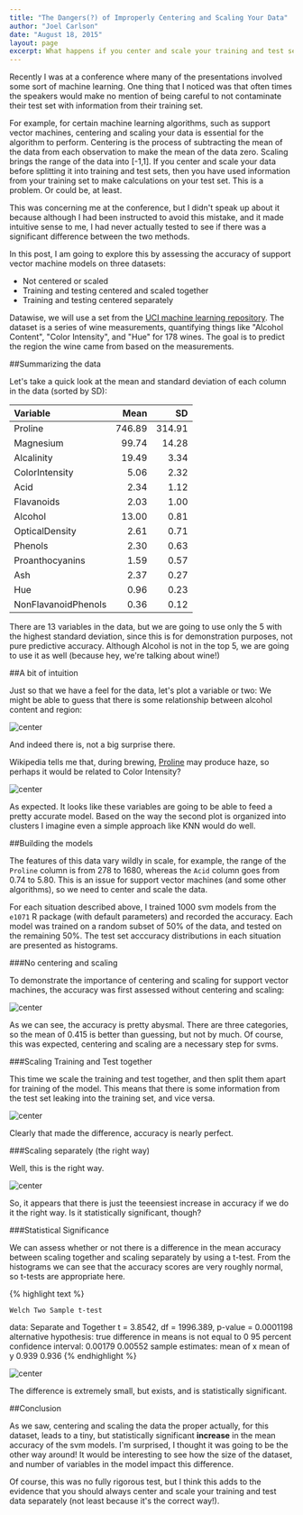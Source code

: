 ```yaml
---
title: "The Dangers(?) of Improperly Centering and Scaling Your Data"
author: "Joel Carlson"
date: "August 18, 2015"
layout: page
excerpt: What happens if you center and scale your training and test set data together? Read on to find out!
---
```


Recently I was at a conference where many of the presentations involved some sort of machine learning. One thing that I noticed was that often times the speakers would make no mention of being careful to not contaminate their test set with information from their training set.
 	
For example, for certain machine learning algorithms, such as support vector machines, centering and scaling your data is essential for the algorithm to perform. Centering is the process of subtracting the mean of the data from each observation to make the mean of the data zero. Scaling brings the range of the data into [-1,1]. If you center and scale your data before splitting it into training and test sets, then you have used information from your training set to make calculations on your test set. This is a problem. Or could be, at least.

This was concerning me at the conference, but I didn't speak up about it because although I had been instructed to avoid this mistake, and it made intuitive sense to me, I had never actually tested to see if there was a significant difference between the two methods. 

In this post, I am going to explore this by assessing the accuracy of support vector machine models on three datasets: 

  - Not centered or scaled
  - Training and testing centered and scaled together
  - Training and testing centered separately
  
Datawise, we will use a set from the [UCI machine learning repository](http://archive.ics.uci.edu/ml/datasets/Wine). The dataset is a series of wine measurements, quantifying things like "Alcohol Content", "Color Intensity", and "Hue" for 178 wines. The goal is to predict the region the wine came from based on the measurements. 

##Summarizing the data

Let's take a quick look at the mean and standard deviation of each column in the data (sorted by SD):

<table>
 <thead>
  <tr>
   <th style="text-align:left;"> Variable </th>
   <th style="text-align:right;"> Mean </th>
   <th style="text-align:right;"> SD </th>
  </tr>
 </thead>
<tbody>
  <tr>
   <td style="text-align:left;"> Proline </td>
   <td style="text-align:right;"> 746.89 </td>
   <td style="text-align:right;"> 314.91 </td>
  </tr>
  <tr>
   <td style="text-align:left;"> Magnesium </td>
   <td style="text-align:right;"> 99.74 </td>
   <td style="text-align:right;"> 14.28 </td>
  </tr>
  <tr>
   <td style="text-align:left;"> Alcalinity </td>
   <td style="text-align:right;"> 19.49 </td>
   <td style="text-align:right;"> 3.34 </td>
  </tr>
  <tr>
   <td style="text-align:left;"> ColorIntensity </td>
   <td style="text-align:right;"> 5.06 </td>
   <td style="text-align:right;"> 2.32 </td>
  </tr>
  <tr>
   <td style="text-align:left;"> Acid </td>
   <td style="text-align:right;"> 2.34 </td>
   <td style="text-align:right;"> 1.12 </td>
  </tr>
  <tr>
   <td style="text-align:left;"> Flavanoids </td>
   <td style="text-align:right;"> 2.03 </td>
   <td style="text-align:right;"> 1.00 </td>
  </tr>
  <tr>
   <td style="text-align:left;"> Alcohol </td>
   <td style="text-align:right;"> 13.00 </td>
   <td style="text-align:right;"> 0.81 </td>
  </tr>
  <tr>
   <td style="text-align:left;"> OpticalDensity </td>
   <td style="text-align:right;"> 2.61 </td>
   <td style="text-align:right;"> 0.71 </td>
  </tr>
  <tr>
   <td style="text-align:left;"> Phenols </td>
   <td style="text-align:right;"> 2.30 </td>
   <td style="text-align:right;"> 0.63 </td>
  </tr>
  <tr>
   <td style="text-align:left;"> Proanthocyanins </td>
   <td style="text-align:right;"> 1.59 </td>
   <td style="text-align:right;"> 0.57 </td>
  </tr>
  <tr>
   <td style="text-align:left;"> Ash </td>
   <td style="text-align:right;"> 2.37 </td>
   <td style="text-align:right;"> 0.27 </td>
  </tr>
  <tr>
   <td style="text-align:left;"> Hue </td>
   <td style="text-align:right;"> 0.96 </td>
   <td style="text-align:right;"> 0.23 </td>
  </tr>
  <tr>
   <td style="text-align:left;"> NonFlavanoidPhenols </td>
   <td style="text-align:right;"> 0.36 </td>
   <td style="text-align:right;"> 0.12 </td>
  </tr>
</tbody>
</table>

There are 13 variables in the data, but we are going to use only the 5 with the highest standard deviation, since this is for demonstration purposes, not pure predictive accuracy. Although Alcohol is not in the top 5, we are going to use it as well (because hey, we're talking about wine!)

##A bit of intuition

Just so that we have a feel for the data, let's plot a variable or two:
We might be able to guess that there is some relationship between alcohol content and region:

![center](/figs/CentreScale/unnamed-chunk-4-1.png) 

And indeed there is, not a big surprise there.

Wikipedia tells me that, during brewing, [Proline](https://en.wikipedia.org/wiki/Proline) may produce haze, so perhaps it would be related to Color Intensity?

![center](/figs/CentreScale/unnamed-chunk-5-1.png) 

As expected. It looks like these variables are going to be able to feed a pretty accurate model. Based on the way the second plot is organized into clusters I imagine even a simple approach like KNN would do well.

##Building the models

The features of this data vary wildly in scale, for example, the range of the `Proline` column is from 278 to 1680, whereas the `Acid` column goes from 0.74 to 5.80. This is an issue for support vector machines (and some other algorithms), so we need to center and scale the data.

For each situation described above, I trained 1000 svm models from the `e1071` R package (with default parameters) and recorded the accuracy. Each model was trained on a random subset of 50% of the data, and tested on the remaining 50%. The test set acccuracy distributions in each situation are presented as histograms.

###No centering and scaling

To demonstrate the importance of centering and scaling for support vector machines, the accuracy was first assessed without centering and scaling:

![center](/figs/CentreScale/unnamed-chunk-6-1.png) 

As we can see, the accuracy is pretty abysmal. There are three categories, so the mean of 0.415 is better than guessing, but not by much. Of course, this was expected, centering and scaling are a necessary step for svms.

###Scaling Training and Test together

This time we scale the training and test together, and then split them apart for training of the model. This means that there is some information from the test set leaking into the training set, and vice versa.

![center](/figs/CentreScale/unnamed-chunk-7-1.png) 

Clearly that made the difference, accuracy is nearly perfect. 

###Scaling separately (the right way)

Well, this is the right way. 

![center](/figs/CentreScale/unnamed-chunk-8-1.png) 

So, it appears that there is just the teeensiest increase in accuracy if we do it the right way. Is it statistically significant, though?

###Statistical Significance

We can assess whether or not there is a difference in the mean accuracy between scaling together and scaling separately by using a t-test. From the histograms we can see that the accuracy scores are very roughly normal, so t-tests are appropriate here.


{% highlight text %}
 
 	Welch Two Sample t-test
 
 data: Separate and Together
 t = 3.8542, df = 1996.389, p-value = 0.0001198
 alternative hypothesis: true difference in means is not equal to 0
 95 percent confidence interval:
      0.00179 0.00552
 sample estimates:
 mean of x mean of y 
      0.939 0.936
{% endhighlight %}

![center](/figs/CentreScale/unnamed-chunk-10-1.png) 

The difference is extremely small, but exists, and is statistically significant.  

##Conclusion

As we saw, centering and scaling the data the proper actually, for this dataset, leads to a tiny, but statistically significant **increase** in the mean accuracy of the svm models. I'm surprised, I thought it was going to be the other way around! It would be interesting to see how the size of the dataset, and number of variables in the model impact this difference.

Of course, this was no fully rigorous test, but I think this adds to the evidence that you should always center and scale your training and test data separately (not least because it's the correct way!).

